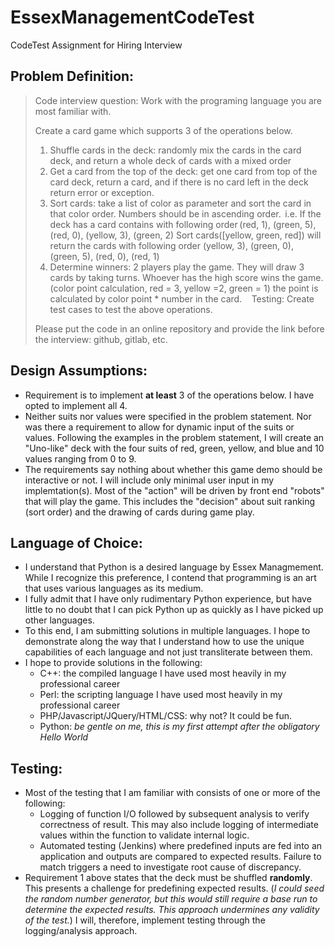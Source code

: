 # EssexManagementCodeTest
CodeTest Assignment for Hiring Interview

## Problem Definition:

> Code interview question: Work with the programing language you are most familiar with. 
>
> Create a card game which supports 3 of the operations below. 
> 1.	Shuffle cards in the deck: randomly mix the cards in the card deck, and return a whole deck of cards with a mixed order 
> 2.	Get a card from the top of the deck: get one card from top of the card deck, return a card, and if there is no card left in the deck return error or exception.  
> 3.	Sort cards: take a list of color as parameter and sort the card in that color order. Numbers should be in ascending order.  
>   i.e. If the deck has a card contains with following order (red, 1), (green, 5), (red, 0), (yellow, 3), (green, 2) 
>   Sort cards([yellow, green, red]) will return the cards with following order (yellow, 3), (green, 0), (green, 5), (red, 0), (red, 1)  
> 4.	Determine winners: 2 players play the game. They will draw 3 cards by taking turns. 
>  Whoever has the high score wins the game. (color point calculation, red = 3, yellow =2, green = 1) the point is calculated    by color point * number in the card.   
>  
> Testing: Create test cases to test the above operations. 
> 
> Please put the code in an online repository and provide the link before the interview: github, gitlab, etc. 

## Design Assumptions:
- Requirement is to implement **at least** 3 of the operations below.  I have opted to implement all 4.
- Neither suits nor values were specified in the problem statement. Nor was there a requirement to allow for dynamic input of the suits or values.  Following the examples in the problem statement, I will create an "Uno-like" deck with the four suits of red, green, yellow, and blue and 10 values ranging from 0 to 9.
- The requirements say nothing about whether this game demo should be interactive or not.  I will include only minimal user input in my implemtation(s).  Most of the "action" will be driven by front end "robots" that will play the game.  This includes the "decision" about suit ranking (sort order) and the drawing of cards during game play.

## Language of Choice:
- I understand that Python is a desired language by Essex Managmement. While I recognize this preference, I contend that programming is an art that uses various languages as its medium.  
- I fully admit that I have only rudimentary Python experience, but have little to no doubt that I can pick Python up as quickly as I have picked up other languages.
- To this end, I am submitting solutions in multiple languages.  I hope to demonstrate along the way that I understand how to use the unique capabilities of each language and not just transliterate between them.
- I hope to provide solutions in the following:
  - C++: the compiled language I have used most heavily in my professional career
  - Perl: the scripting language I have used most heavily in my professional career
  - PHP/Javascript/JQuery/HTML/CSS: why not? It could be fun.
  - Python: *be gentle on me, this is my first attempt after the obligatory Hello World*
  
## Testing:
- Most of the testing that I am familiar with consists of one or more of the following:
  - Logging of function I/O followed by subsequent analysis to verify correctness of result. This may also include logging of intermediate values within the function to validate internal logic.
  - Automated testing (Jenkins) where predefined inputs are fed into an application and outputs are compared to expected results.  Failure to match triggers a need to investigate root cause of discrepancy.
- Requirement 1 above states that the deck must be shuffled **randomly**. This presents a challenge for predefining expected results.  (*I could seed the random number generator, but this would still require a base run to determine the expected results.  This approach undermines any validity of the test.*)  I will, therefore, implement testing through the logging/analysis approach.
